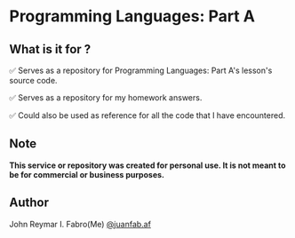 # Programming Languages: Part A

## What is it for ?

✅ Serves as a repository for Programming Languages: Part A's lesson's source code.

✅ Serves as a repository for my homework answers.

✅ Could also be used as reference for all the code that I have encountered.

## Note

**This service or repository was created for personal use. It is not meant to be for commercial or business purposes.**

## Author

John Reymar I. Fabro(Me)
[@juanfab.af](https://www.instagram.com/juanfab.af/)
